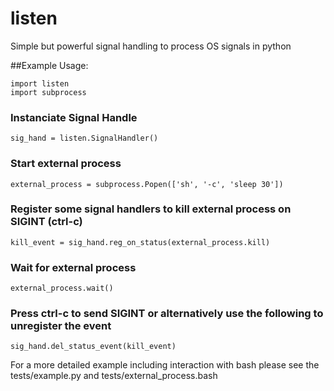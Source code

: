 listen
======

Simple but powerful signal handling to process OS signals in python

##Example Usage:

    import listen
    import subprocess

### Instanciate Signal Handle
    sig_hand = listen.SignalHandler()

### Start external process
    external_process = subprocess.Popen(['sh', '-c', 'sleep 30'])

### Register some signal handlers to kill external process on SIGINT (ctrl-c)
    kill_event = sig_hand.reg_on_status(external_process.kill)

### Wait for external process
    external_process.wait()

### Press ctrl-c to send SIGINT or alternatively use the following to unregister the event
    sig_hand.del_status_event(kill_event)

For a more detailed example including interaction with bash please see
the tests/example.py and tests/external_process.bash
